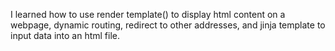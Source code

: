 I learned how to use render template() to display html content on a webpage, dynamic routing, 
redirect to other addresses, and jinja template to input data into an html file.
